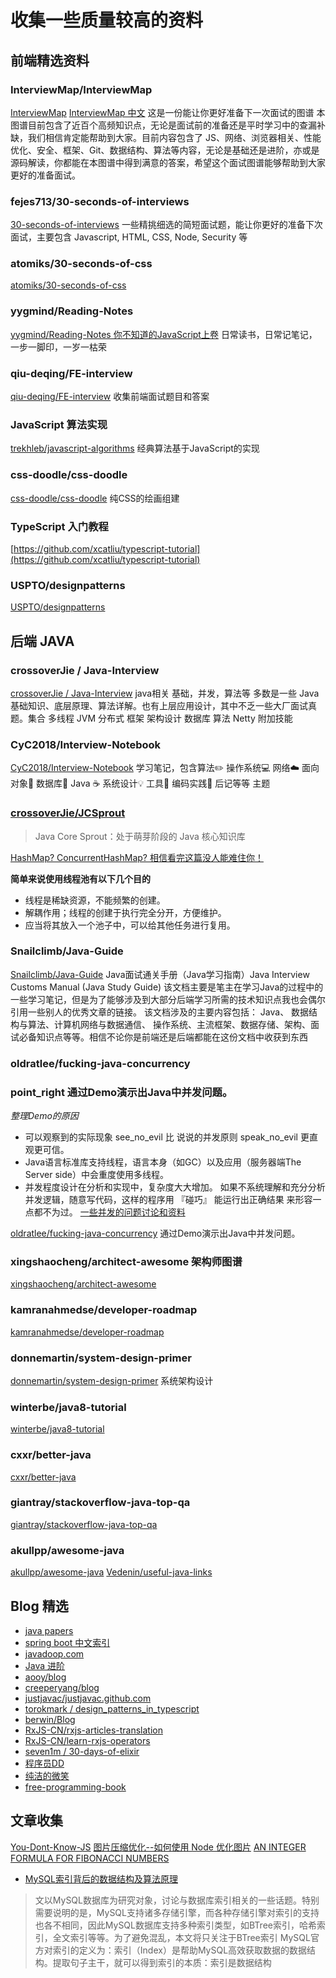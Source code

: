 # 收集一些质量较高的资料

## 前端精选资料

### InterviewMap/InterviewMap

[InterviewMap](https://yuchengkai.cn/docs/) [InterviewMap 中文](https://yuchengkai.cn/docs/zh/) 这是一份能让你更好准备下一次面试的图谱
本图谱目前包含了近百个高频知识点，无论是面试前的准备还是平时学习中的查漏补缺，我们相信肯定能帮助到大家。目前内容包含了 JS、网络、浏览器相关、性能优化、安全、框架、Git、数据结构、算法等内容，无论是基础还是进阶，亦或是源码解读，你都能在本图谱中得到满意的答案，希望这个面试图谱能够帮助到大家更好的准备面试。

### fejes713/30-seconds-of-interviews

[30-seconds-of-interviews](https://30secondsofinterviews.org/) 一些精挑细选的简短面试题，能让你更好的准备下次面试，主要包含 Javascript, HTML, CSS, Node, Security 等

### atomiks/30-seconds-of-css
[atomiks/30-seconds-of-css](https://github.com/atomiks/30-seconds-of-css)

### yygmind/Reading-Notes

[yygmind/Reading-Notes 你不知道的JavaScript上卷](https://github.com/yygmind/Reading-Notes/blob/master/%E4%BD%A0%E4%B8%8D%E7%9F%A5%E9%81%93%E7%9A%84JavaScript%E4%B8%8A%E5%8D%B7.md)
日常读书，日常记笔记，一步一脚印，一岁一枯荣

### qiu-deqing/FE-interview
[qiu-deqing/FE-interview](https://github.com/qiu-deqing/FE-interview) 收集前端面试题目和答案

### JavaScript 算法实现
[trekhleb/javascript-algorithms](https://github.com/trekhleb/javascript-algorithms) 经典算法基于JavaScript的实现

### css-doodle/css-doodle

[css-doodle/css-doodle](https://css-doodle.com) 纯CSS的绘画组建

### TypeScript 入门教程
[https://github.com/xcatliu/typescript-tutorial](https://github.com/xcatliu/typescript-tutorial)

### USPTO/designpatterns
[USPTO/designpatterns](https://github.com/USPTO/designpatterns)

## 后端 JAVA

### crossoverJie / Java-Interview

[crossoverJie / Java-Interview](https://github.com/crossoverJie/Java-Interview) java相关 基础，并发，算法等
多数是一些 Java 基础知识、底层原理、算法详解。也有上层应用设计，其中不乏一些大厂面试真题。集合	多线程	JVM	分布式	框架	架构设计	数据库	算法	Netty	附加技能

### CyC2018/Interview-Notebook

[CyC2018/Interview-Notebook](https://github.com/CyC2018/Interview-Notebook) 学习笔记，包含算法✏️	操作系统💻	网络☁️	面向对象👫	数据库💾	Java ☕️	系统设计💡	工具🔨	编码实践🙊	后记等等 主题

### [crossoverJie/JCSprout](https://github.com/crossoverJie/JCSprout.git)

> Java Core Sprout：处于萌芽阶段的 Java 核心知识库

[HashMap? ConcurrentHashMap? 相信看完这篇没人能难住你！](https://crossoverjie.top/2018/07/23/java-senior/ConcurrentHashMap/)

**简单来说使用线程池有以下几个目的**
* 线程是稀缺资源，不能频繁的创建。
* 解耦作用；线程的创建于执行完全分开，方便维护。
* 应当将其放入一个池子中，可以给其他任务进行复用。

### Snailclimb/Java-Guide

[Snailclimb/Java-Guide](https://github.com/Snailclimb/Java-Guide) Java面试通关手册（Java学习指南）Java Interview Customs Manual (Java Study Guide) 该文档主要是笔主在学习Java的过程中的一些学习笔记，但是为了能够涉及到大部分后端学习所需的技术知识点我也会偶尔引用一些别人的优秀文章的链接。 该文档涉及的主要内容包括： Java、 数据结构与算法、计算机网络与数据通信、 操作系统、主流框架、数据存储、架构、面试必备知识点等等。相信不论你是前端还是后端都能在这份文档中收获到东西

### oldratlee/fucking-java-concurrency

### point_right 通过Demo演示出Java中并发问题。

*整理Demo的原因*
* 可以观察到的实际现象 see_no_evil 比 说说的并发原则 speak_no_evil 更直观更可信。
* Java语言标准库支持线程，语言本身（如GC）以及应用（服务器端The Server side）中会重度使用多线程。
* 并发程度设计在分析和实现中，复杂度大大增加。 如果不系统理解和充分分析并发逻辑，随意写代码，这样的程序用 『碰巧』 能运行出正确结果 来形容一点都不为过。
[一些并发的问题讨论和资料](https://github.com/oldratlee/fucking-java-concurrency#%E4%B8%80%E4%BA%9B%E5%B9%B6%E5%8F%91%E7%9A%84%E9%97%AE%E9%A2%98%E8%AE%A8%E8%AE%BA%E5%92%8C%E8%B5%84%E6%96%99)

[oldratlee/fucking-java-concurrency](https://github.com/oldratlee/fucking-java-concurrency) 通过Demo演示出Java中并发问题。

### xingshaocheng/architect-awesome 架构师图谱

[xingshaocheng/architect-awesome](https://github.com/xingshaocheng/architect-awesome)

### kamranahmedse/developer-roadmap
[kamranahmedse/developer-roadmap](https://github.com/kamranahmedse/developer-roadmap)

### donnemartin/system-design-primer
[donnemartin/system-design-primer](https://github.com/donnemartin/system-design-primer) 系统架构设计

### winterbe/java8-tutorial

[winterbe/java8-tutorial](https://github.com/winterbe/java8-tutorial)

### cxxr/better-java

[cxxr/better-java](https://github.com/cxxr/better-java)

### giantray/stackoverflow-java-top-qa

[giantray/stackoverflow-java-top-qa](https://github.com/giantray/stackoverflow-java-top-qa)

### akullpp/awesome-java
[akullpp/awesome-java](https://github.com/akullpp/awesome-java)
[Vedenin/useful-java-links](https://github.com/Vedenin/useful-java-links)

## Blog 精选

* [java papers](https://javapapers.com/)
* [spring boot 中文索引](http://springboot.fun/)
* [javadoop.com](https://javadoop.com/)
* [Java 进阶](https://crossoverjie.top/categories/Java-%E8%BF%9B%E9%98%B6/)
* [aooy/blog](https://github.com/aooy/blog)
* [creeperyang/blog](https://github.com/creeperyang/blog)
* [justjavac/justjavac.github.com]( http://justjavac.com)
* [torokmark / design_patterns_in_typescript](https://github.com/torokmark/design_patterns_in_typescript)
* [berwin/Blog](https://github.com/berwin/Blog)
* [RxJS-CN/rxjs-articles-translation](https://github.com/RxJS-CN/rxjs-articles-translation)
* [RxJS-CN/learn-rxjs-operators](https://github.com/RxJS-CN/learn-rxjs-operators)
* [seven1m / 30-days-of-elixir](https://github.com/seven1m/30-days-of-elixir)
* [程序员DD](http://blog.didispace.com)
* [纯洁的微笑](http://www.mooooc.com)
* [free-programming-book](https://github.com/EbookFoundation/free-programming-books)

## 文章收集
[You-Dont-Know-JS](https://github.com/getify/You-Dont-Know-JS)
[图片压缩优化--如何使用 Node 优化图片](https://freshman.tech/image-optimisation/#optimise-png-images-with-pngquant)
[AN INTEGER FORMULA FOR FIBONACCI NUMBERS](https://blog.paulhankin.net/fibonacci/)

* [MySQL索引背后的数据结构及算法原理](http://blog.codinglabs.org/articles/theory-of-mysql-index.html)
> 文以MySQL数据库为研究对象，讨论与数据库索引相关的一些话题。特别需要说明的是，MySQL支持诸多存储引擎，而各种存储引擎对索引的支持也各不相同，因此MySQL数据库支持多种索引类型，如BTree索引，哈希索引，全文索引等等。为了避免混乱，本文将只关注于BTree索引
> MySQL官方对索引的定义为：索引（Index）是帮助MySQL高效获取数据的数据结构。提取句子主干，就可以得到索引的本质：索引是数据结构
